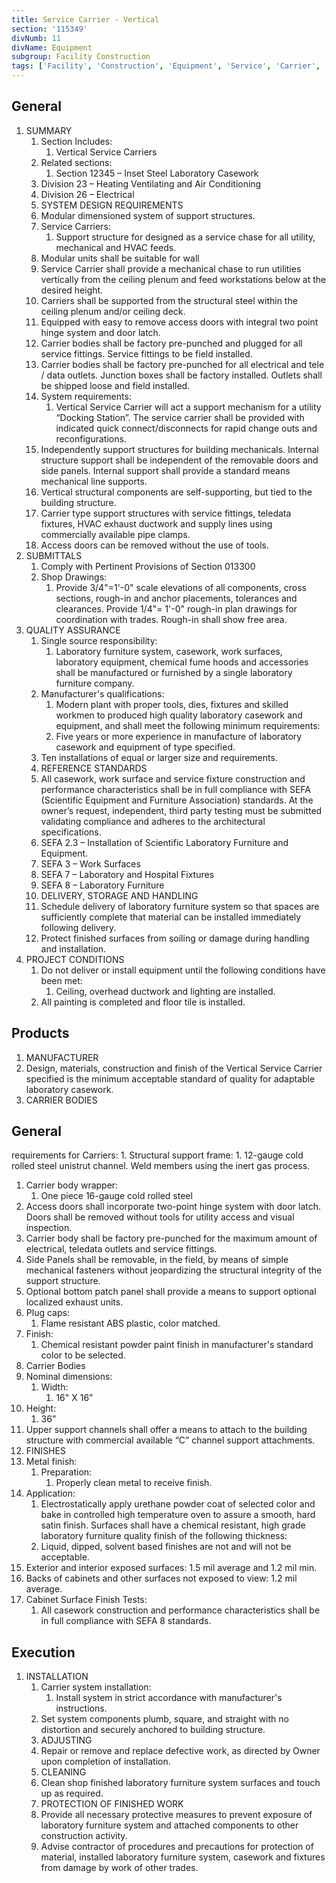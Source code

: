 ```yaml
---
title: Service Carrier - Vertical
section: '115349'
divNumb: 11
divName: Equipment
subgroup: Facility Construction
tags: ['Facility', 'Construction', 'Equipment', 'Service', 'Carrier', 'Vertical']
---
```



## General

1. SUMMARY
   1. Section Includes:
      1. Vertical Service Carriers
   1. Related sections:
      1. Section 12345 – Inset Steel Laboratory Casework
   1. Division 23 – Heating Ventilating and Air Conditioning
   1. Division 26 – Electrical
   1. SYSTEM DESIGN REQUIREMENTS
   1. Modular dimensioned system of support structures.
   1. Service Carriers:
      1. Support structure for designed as a service chase for all utility, mechanical and HVAC feeds.
   1. Modular units shall be suitable for wall
   1. Service Carrier shall provide a mechanical chase to run utilities vertically from the ceiling plenum and feed workstations below at the desired height.
   1. Carriers shall be supported from the structural steel within the ceiling plenum and/or ceiling deck.
   1. Equipped with easy to remove access doors with integral two point hinge system and door latch.
   1. Carrier bodies shall be factory pre-punched and plugged for all service fittings. Service fittings to be field installed.
   1. Carrier bodies shall be factory pre-punched for all electrical and tele / data outlets. Junction boxes shall be factory installed. Outlets shall be shipped loose and field installed.
   1. System requirements:
      1. Vertical Service Carrier will act a support mechanism for a utility “Docking Station”. The service carrier shall be provided with indicated quick connect/disconnects for rapid change outs and reconfigurations.
   1. Independently support structures for building mechanicals. Internal structure support shall be independent of the removable doors and side panels. Internal support shall provide a standard means mechanical line supports.
   1. Vertical structural components are self-supporting, but tied to the building structure.
   1. Carrier type support structures with service fittings, teledata fixtures, HVAC exhaust ductwork and supply lines using commercially available pipe clamps.
   1. Access doors can be removed without the use of tools.
1. SUBMITTALS
   1. Comply with Pertinent Provisions of Section 013300
   1. Shop Drawings:
      1. Provide 3/4"=1'-0" scale elevations of all components, cross sections, rough-in and anchor placements, tolerances and clearances. Provide 1/4"= 1'-0" rough-in plan drawings for coordination with trades. Rough-in shall show free area.
1. QUALITY ASSURANCE
   1. Single source responsibility:
      1. Laboratory furniture system, casework, work surfaces, laboratory equipment, chemical fume hoods and accessories shall be manufactured or furnished by a single laboratory furniture company.
   1. Manufacturer's qualifications:
      1. Modern plant with proper tools, dies, fixtures and skilled workmen to produced high quality laboratory casework and equipment, and shall meet the following minimum requirements:
      1. Five years or more experience in manufacture of laboratory casework and equipment of type specified.
   1. Ten installations of equal or larger size and requirements.
   1. REFERENCE STANDARDS
   1. All casework, work surface and service fixture construction and performance characteristics shall be in full compliance with SEFA (Scientific Equipment and Furniture Association) standards. At the owner’s request, independent, third party testing must be submitted validating compliance and adheres to the architectural specifications.
   1. SEFA 2.3 – Installation of Scientific Laboratory Furniture and Equipment.
   1. SEFA 3 – Work Surfaces
   1. SEFA 7 – Laboratory and Hospital Fixtures
   1. SEFA 8 – Laboratory Furniture
   1. DELIVERY, STORAGE AND HANDLING
   1. Schedule delivery of laboratory furniture system so that spaces are sufficiently complete that material can be installed immediately following delivery.
   1. Protect finished surfaces from soiling or damage during handling and installation.
1. PROJECT CONDITIONS
   1. Do not deliver or install equipment until the following conditions have been met:
      1. Ceiling, overhead ductwork and lighting are installed.
   1. All painting is completed and floor tile is installed.

## Products

   1. MANUFACTURER
   1. Design, materials, construction and finish of the Vertical Service Carrier specified is the minimum acceptable standard of quality for adaptable laboratory casework.
   1. CARRIER BODIES

## General

 requirements for Carriers:
      1. Structural support frame:
         1. 12-gauge cold rolled steel unistrut channel. Weld members using the inert gas process.
   1. Carrier body wrapper:
      1. One piece 16-gauge cold rolled steel
   1. Access doors shall incorporate two-point hinge system with door latch. Doors shall be removed without tools for utility access and visual inspection.
   1. Carrier body shall be factory pre-punched for the maximum amount of electrical, teledata outlets and service fittings.
   1. Side Panels shall be removable, in the field, by means of simple mechanical fasteners without jeopardizing the structural integrity of the support structure.
   1. Optional bottom patch panel shall provide a means to support optional localized exhaust units.
   1. Plug caps:
      1. Flame resistant ABS plastic, color matched.
   1. Finish:
      1. Chemical resistant powder paint finish in manufacturer's standard color to be selected.
   1. Carrier Bodies
   1. Nominal dimensions:
      1. Width:
         1. 16" X 16”
   1. Height:
      1. 36”
   1. Upper support channels shall offer a means to attach to the building structure with commercial available “C” channel support attachments.
   1. FINISHES
   1. Metal finish:
      1. Preparation:
         1. Properly clean metal to receive finish.
   1. Application:
      1. Electrostatically apply urethane powder coat of selected color and bake in controlled high temperature oven to assure a smooth, hard satin finish. Surfaces shall have a chemical resistant, high grade laboratory furniture quality finish of the following thickness:
      1. Liquid, dipped, solvent based finishes are not and will not be acceptable.
   1. Exterior and interior exposed surfaces:
      1.5 mil average and 1.2 mil min.
   1. Backs of cabinets and other surfaces not exposed to view:
      1.2 mil average.
   1. Cabinet Surface Finish Tests:
      1. All casework construction and performance characteristics shall be in full compliance with SEFA 8 standards.

## Execution

1. INSTALLATION
   1. Carrier system installation:
      1. Install system in strict accordance with manufacturer's instructions.
   1. Set system components plumb, square, and straight with no distortion and securely anchored to building structure.
   1. ADJUSTING
   1. Repair or remove and replace defective work, as directed by Owner upon completion of installation.
   1. CLEANING
   1. Clean shop finished laboratory furniture system surfaces and touch up as required.
   1. PROTECTION OF FINISHED WORK
   1. Provide all necessary protective measures to prevent exposure of laboratory furniture system and attached components to other construction activity.
   1. Advise contractor of procedures and precautions for protection of material, installed laboratory furniture system, casework and fixtures from damage by work of other trades.


